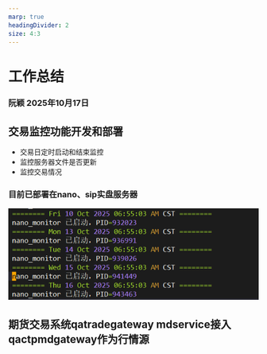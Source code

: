 ```yaml
---
marp: true
headingDivider: 2
size: 4:3
---
```


# 工作总结
### 阮颖 2025年10月17日


## 交易监控功能开发和部署
* 交易日定时启动和结束监控
* 监控服务器文件是否更新
* 监控交易情况

### 目前已部署在nano、sip实盘服务器


![w:200](./日志.png)


## 期货交易系统qatradegateway mdservice接入qactpmdgateway作为行情源